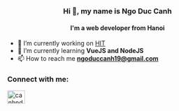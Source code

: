 <h3 align="center">Hi 👋, my name is Ngo Duc Canh</h3>
<h4 align="center">I'm a web developer from Hanoi</h4>

<!-- - 🔭 I’m currently working on Beedu -->

- 🔭 I’m currently working on [HIT](https://github.com/hit-haui)
- 🌱 I’m currently learning **VueJS and NodeJS**
- 📫 How to reach me **ngoduccanh19@gmail.com**

<h3 align="left">Connect with me:</h3>
<p align="left">
<a href="https://www.facebook.com/canhnd19" target="blank"><img align="center" src="https://raw.githubusercontent.com/rahuldkjain/github-profile-readme-generator/master/src/images/icons/Social/facebook.svg" alt="canhnd" height="30" width="40" /></a>
</p>

 <!-- <img alt="github-snake" src="https://raw.githubusercontent.com/tobiasmeyhoefer/tobiasmeyhoefer/output/github-snake.svg" /> -->
